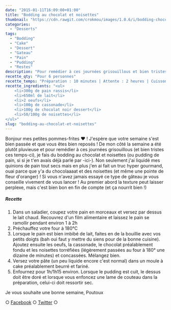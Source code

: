```yaml
---
date: "2015-01-11T16:09:00+01:00"
title: "Bodding au chocolat et noisettes"
thumbnail: "https://cdn.rawgit.com/crokmou/images/1.0.6/i/bodding-chocolat-noisette-recette-blog-crokmou.jpg"
categories:
  - "Desserts"
tags:
  - "Bodding"
  - "Cake"
  - "Dessert"
  - "Gateau"
  - "Pain"
  - "Pudding"
  - "Restes"
description: "Pour remédier à ces journées grisouillous et bien tristes ces temps-ci, je fais du bodding au chocolat et noisettes (ou pudding de pain)"
recette_qty: "Pour 6 personnes"
recette_temps: "Préparation : 10 minutes | Attente : 2 heures | Cuisson : 1h10"
recette_ingredients: "<ul>
	<li>300g de pain rassis</li>
	<li>650ml de lait</li>
	<li>2 oeufs</li>
	<li>100g de cassonade</li>
	<li>100g de chocolat noir dessert</li>
	<li>50/100g de noisettes</li>
</ul>"
slug: "bodding-au-chocolat-et-noisettes"
---
```


Bonjour mes petites pommes-frites ❤ ! J'espère que votre semaine s'est bien passée et que vous êtes bien reposés ! De mon côté la semaine a été plutôt pluvieuse et pour remédier à ces journées grisouillous (et bien tristes ces temps-ci), je fais du bodding au chocolat et noisettes (ou pudding de pain, si si je t'en avais déjà parlé par -ici-). Non seulement j'ai liquidé mes quinions de pain tout secs mais en plus j'en ai fait un truc hyper gourmand, ouai parce que y'a du chocolaaaat et des noisettes (et même une pointe de fleur d'oranger) ! Si vous n'avez jamais essayé ce type de gâteau je vous conseille vivement de vous lancer ! Au premier abord la texture peut laisser perplexe, mais c'est bien bon en fin de compte (et ça nourrit bien !)

##### Recette

1.  Dans un saladier, coupez votre pain en morceaux et versez par dessus le lait chaud. Recouvrez d'un film alimentaire et laissez le pain se ramollir pendant environ 1 à 2h
2.  Préchauffez votre four à 180°C
3.  Lorsque le pain est bien imbibé de lait, faites en de la bouillie avec vos petits doigts (bah oui faut y mettre du siens pour de la bonne cuisine). Ajoutez ensuite les oeufs, la cassonade, le chocolat préalablement fondu et les noisettes torréfiées (légèrement passées au four à 180° une dizaine de minutes) et concassées. Mélangez bien.
4.  Versez votre pâte (un peu liquide encore c'est normal) dans un moule à cake préalablement beurré et fariné.
5.  Enfournez pour 1h/1h15 environ. Lorsque le pudding est cuit, le dessus doit être doré et lorsque vous enfoncez une lame de couteau dans la préparation, celui-ci doit ressortir sec.

Je vous souhaite une bonne semaine, Poutoux

○ [Facebook](https://www.facebook.com/crokmou.blog) ○ [Twitter](https://twitter.com/Crokmou) ○